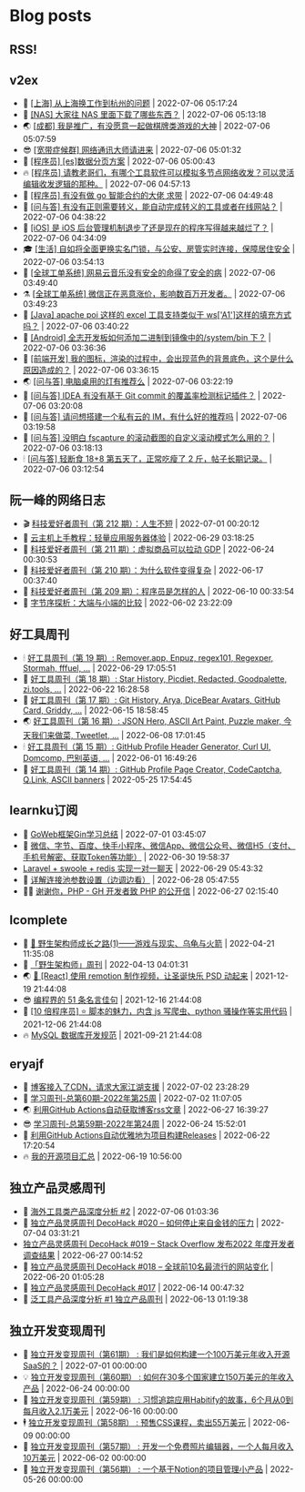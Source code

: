 # Blog posts
## RSS!



## v2ex

<!-- v2ex:START  -->
- 🫶 [[上海] 从上海换工作到杭州的问题](https://www.v2ex.com/t/864414#reply0) | 2022-07-06 05:17:24 
- 🧰 [[NAS] 大家往 NAS 里面下载了哪些东西？](https://www.v2ex.com/t/864413#reply1) | 2022-07-06 05:13:18 
- 🌏 [[成都] 我是推广，有没愿意一起做棋牌类游戏的大神](https://www.v2ex.com/t/864412#reply0) | 2022-07-06 05:07:59 
- 😎 [[宽带症候群] 网络通讯大师请进来](https://www.v2ex.com/t/864411#reply0) | 2022-07-06 05:01:32 
- 💂 [[程序员] [es]数据分页方案](https://www.v2ex.com/t/864410#reply5) | 2022-07-06 05:00:43 
- 🔥 [[程序员] 请教老哥们，有哪个工具软件可以模拟多节点网络收发？可以灵活编辑收发逻辑的那种。](https://www.v2ex.com/t/864409#reply0) | 2022-07-06 04:57:13 
- 🦅 [[程序员] 有没有做 go 智能合约的大佬 求带](https://www.v2ex.com/t/864408#reply0) | 2022-07-06 04:49:48 
- 🙉 [[问与答] 有没有正则需要转义，能自动完成转义的工具或者在线网站？](https://www.v2ex.com/t/864406#reply0) | 2022-07-06 04:38:22 
- 💫 [[iOS] 是 iOS 后台管理机制退步了还是现在的程序写得越来越烂了？](https://www.v2ex.com/t/864405#reply7) | 2022-07-06 04:34:09 
- 🎓 [[生活] 自如将全面更换实名门锁，与公安、房管实时连接，保障居住安全](https://www.v2ex.com/t/864402#reply10) | 2022-07-06 03:54:13 
- 🗽 [[全球工单系统] 网易云音乐没有安全的命得了安全的病](https://www.v2ex.com/t/864401#reply11) | 2022-07-06 03:49:40 
- ⚗️ [[全球工单系统] 微信正在恶意涨价，影响数百万开发者。](https://www.v2ex.com/t/864400#reply16) | 2022-07-06 03:49:23 
- 🦍 [[Java] apache poi 这样的 excel 工具支持类似于 ws[&#39;A1&#39;]这样的填充方式吗？](https://www.v2ex.com/t/864399#reply0) | 2022-07-06 03:40:22 
- 🤩 [[Android] 全志开发板如何添加二进制到镜像中的/system/bin 下？](https://www.v2ex.com/t/864397#reply2) | 2022-07-06 03:36:36 
- 🙉 [[前端开发] 我的图标，渲染的过程中，会出现蓝色的背景底色，这个是什么原因造成的？](https://www.v2ex.com/t/864396#reply0) | 2022-07-06 03:36:15 
- 🌏 [[问与答] 电脑桌用的灯有推荐么](https://www.v2ex.com/t/864393#reply8) | 2022-07-06 03:22:19 
- 🐘 [[问与答] IDEA 有没有基于 Git commit 的覆盖率检测标记插件？](https://www.v2ex.com/t/864392#reply0) | 2022-07-06 03:20:08 
- 🧰 [[问与答] 请问想搭建一个私有云的 IM，有什么好的推荐吗](https://www.v2ex.com/t/864391#reply9) | 2022-07-06 03:19:58 
- 💃 [[问与答] 没明白 fscapture 的滚动截图的自定义滚动模式怎么用的？](https://www.v2ex.com/t/864390#reply0) | 2022-07-06 03:18:13 
- 🕯 [[问与答] 轻断食 18+8 第五天了，正常吃瘦了 2 斤，帖子长期记录。](https://www.v2ex.com/t/864388#reply1) | 2022-07-06 03:12:54 <!-- v2ex:END -->

## 阮一峰的网络日志

<!-- ruanyf:START -->
- 🎬 [科技爱好者周刊（第 212 期）：人生不短](http://www.ruanyifeng.com/blog/2022/07/weekly-issue-212.html) | 2022-07-01 00:20:12 
- 💄 [云主机上手教程：轻量应用服务器体验](http://www.ruanyifeng.com/blog/2022/06/cloud-server-getting-started-tutorial.html) | 2022-06-29 03:18:25 
- 🐎 [科技爱好者周刊（第 211 期）：虚拟商品可以拉动 GDP](http://www.ruanyifeng.com/blog/2022/06/weekly-issue-211.html) | 2022-06-24 00:30:53 
- 🤔 [科技爱好者周刊（第 210 期）：为什么软件变得复杂](http://www.ruanyifeng.com/blog/2022/06/weekly-issue-210.html) | 2022-06-17 00:37:40 
- 🧠 [科技爱好者周刊（第 209 期）：程序员是怎样的人](http://www.ruanyifeng.com/blog/2022/06/weekly-issue-209.html) | 2022-06-10 00:33:54 
- 🎃 [字节序探析：大端与小端的比较](http://www.ruanyifeng.com/blog/2022/06/endianness-analysis.html) | 2022-06-02 23:22:09 <!-- ruanyf:END -->

## 好工具周刊

<!-- bestxtools:START -->
- 🕯 [好工具周刊（第 19 期）: Remover.app, Enpuz, regex101, Regexper, Stormah, fffuel, ...](https://discuss-cn.bestxtools.com/d/56/1) | 2022-06-29 17:05:51 
- 🦩 [好工具周刊（第 18 期）: Star History, Picdiet, Redacted, Goodpalette, zi.tools, ...](https://discuss-cn.bestxtools.com/d/47/1) | 2022-06-22 16:28:58 
- 🦄 [好工具周刊（第 17 期）: Git History, Arya, DiceBear Avatars, GitHub Card, Griddy, ...](https://discuss-cn.bestxtools.com/d/43/1) | 2022-06-15 18:58:45 
- 🌏 [好工具周刊（第 16 期）: JSON Hero, ASCII Art Paint, Puzzle maker, 今天我们来做菜, Tweetlet, ...](https://discuss-cn.bestxtools.com/d/42/1) | 2022-06-08 17:01:45 
- 🕯 [好工具周刊（第 15 期）: GitHub Profile Header Generator, Curl UI, Domcomp, 巴别英语, ...](https://discuss-cn.bestxtools.com/d/40/1) | 2022-06-01 16:49:26 
- 📝 [好工具周刊（第 14 期）: GitHub Profile Page Creator, CodeCaptcha, Q.Link, ASCII banners](https://discuss-cn.bestxtools.com/d/39/1) | 2022-05-25 17:54:45 <!-- bestxtools:END -->


## learnku订阅

<!-- learnku:START -->
- 🦅 [GoWeb框架Gin学习总结](https://learnku.com/articles/69259) | 2022-07-01 03:45:07 
- 🦅 [微信、字节、百度、快手小程序、微信App、微信公众号、微信H5（支付、手机号解密、获取Token等功能）](https://learnku.com/articles/69235) | 2022-06-30 19:58:37 
-  [Laravel + swoole + redis 实现一对一聊天](https://learnku.com/articles/69154) | 2022-06-29 05:43:32 
- 🌈 [详解连接池参数设置（边调边看）](https://learnku.com/articles/69111) | 2022-06-28 05:47:55 
- 🧑‍🏫 [谢谢你，PHP - GH 开发者致 PHP 的公开信](https://learnku.com/php/t/69054) | 2022-06-27 02:15:40 <!-- learnku:END -->



## lcomplete

<!-- lcomplete:START -->
- 🫶 [🐒 野生架构师成长之路&lpar;1&rpar;——游戏与现实、乌龟与火箭](http://codelc.com/post/growup/s01/) | 2022-04-21 11:35:08 
- 🧰 [「野生架构师」周刊](http://codelc.com/post/essay/%E9%87%8E%E7%94%9F%E6%9E%B6%E6%9E%84%E5%B8%88%E5%91%A8%E5%88%8A%E4%BB%8B%E7%BB%8D/) | 2022-04-13 04:01:31 
- 🌏 [🎄 [React] 使用 remotion 制作视频，让圣诞快乐 PSD 动起来](http://codelc.com/post/dev/js/remotion/) | 2021-12-19 21:44:08 
- 😎 [编程界的 51 条名言佳句](http://codelc.com/post/dev/thinking/quotes/) | 2021-12-16 21:44:08 
- 💂 [[10 倍程序员] ⭐ 脚本的魅力，内含 js 写爬虫、python 骚操作等实用代码](http://codelc.com/post/dev/10x/script/) | 2021-12-06 21:44:08 
- 🔥 [MySQL 数据库开发规范](http://codelc.com/post/dev/db/mysql_standard/) | 2021-09-21 21:44:08 <!-- lcomplete:END -->

## eryajf

<!-- eryajf:START -->
- 🫶 [博客接入了CDN，请求大家江湖支援](https://wiki.eryajf.net/pages/5f559d/) | 2022-07-02 23:28:29 
- 🧰 [学习周刊-总第60期-2022年第25周](https://wiki.eryajf.net/pages/bff449/) | 2022-07-02 11:07:05 
- 🌏 [利用GitHub Actions自动获取博客rss文章](https://wiki.eryajf.net/pages/1b1ba3/) | 2022-06-27 16:39:27 
- 😎 [学习周刊-总第59期-2022年第24周](https://wiki.eryajf.net/pages/b0bdd0/) | 2022-06-24 15:52:01 
- 💂 [利用GitHub Actions自动优雅地为项目构建Releases](https://wiki.eryajf.net/pages/f3e878/) | 2022-06-22 17:20:54 
- 🔥 [我的开源项目汇总](https://wiki.eryajf.net/pages/67892e/) | 2022-06-19 10:56:00 <!-- eryajf:END -->



## 独立产品灵感周刊

<!-- DecoHack:START -->
- 🦣 [海外工具类产品深度分析 #2](https://www.decohack.com/Post/746) | 2022-07-06 01:03:36 
- 🤡 [独立产品灵感周刊 DecoHack #020 – 如何停止来自金钱的压力](https://www.decohack.com/Post/728) | 2022-07-04 03:31:21 
-  [独立产品灵感周刊 DecoHack #019 – Stack Overflow 发布2022 年度开发者调查结果](https://www.decohack.com/Post/699) | 2022-06-27 00:14:52 
- 🐲 [独立产品灵感周刊 DecoHack #018 – 全球前10名最流行的网站变化](https://www.decohack.com/Post/680) | 2022-06-20 01:05:28 
- 🦅 [独立产品灵感周刊 DecoHack #017](https://www.decohack.com/Post/663) | 2022-06-14 00:47:32 
- 🧰 [泛工具产品深度分析 #1 独立产品周刊](https://www.decohack.com/Post/653) | 2022-06-13 01:19:38 <!-- DecoHack:END -->

## 独立开发变现周刊

<!-- easyindie:START -->
- 💂 [独立开发变现周刊（第61期） : 我们是如何构建一个100万美元年收入开源SaaS的？](https://www.ezindie.com/weekly/issue-61) | 2022-07-01 00:00:00 
- 💡 [独立开发变现周刊（第60期） : 如何在30多个国家建立150万美元的年收入产品](https://www.ezindie.com/weekly/issue-60) | 2022-06-24 00:00:00 
- 🌋 [独立开发变现周刊（第59期） : 习惯追踪应用Habitify的故事，6个月从0到每月收入2.1万美元](https://www.ezindie.com/weekly/issue-59) | 2022-06-16 00:00:00 
- 🕴 [独立开发变现周刊（第58期） : 预售CSS课程，卖出55万美元](https://www.ezindie.com/weekly/issue-58) | 2022-06-09 00:00:00 
- 🎊 [独立开发变现周刊（第57期） : 开发一个免费照片编辑器，一个人每月收入10万美元](https://www.ezindie.com/weekly/issue-57) | 2022-06-02 00:00:00 
- 🤔 [独立开发变现周刊（第56期） : 一个基于Notion的项目管理小产品](https://www.ezindie.com/weekly/issue-56) | 2022-05-26 00:00:00 <!-- easyindie:END -->



